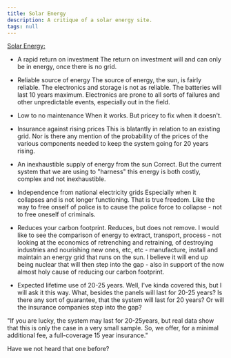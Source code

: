```yaml
---
title: Solar Energy
description: A critique of a solar energy site.
tags: null
---
```


[Solar Energy:](https://greenenergysolutions.co.za/)

- A rapid return on investment
  The return on investment will and can only be in energy, once there is no grid.

- Reliable source of energy
  The source of energy, the sun, is fairly reliable. The electronics and storage is not as reliable. The batteries will last 10 years maximum. Electronics are prone to all sorts of failures and other unpredictable events, especially out in the field.
- Low to no maintenance
  When it works. But pricey to fix when it doesn't.
- Insurance against rising prices
  This is blatantly in relation to an existing grid. Nor is there any mention of the probability of the prices of the various components needed to keep the system going for 20 years rising.
- An inexhaustible supply of energy from the sun
  Correct. But the current system that we are using to "harness" this energy is both costly, complex and not inexhaustible.
- Independence from national electricity grids
  Especially when it collapses and is not longer functioning. That is true freedom. Like the way to free onself of police is to cause the police force to collapse - not to free oneself of criminals.
- Reduces your carbon footprint.
  Reduces, but does not remove. I would like to see the comparison of energy to extract, transport, process - not looking at the economics of retrenching and retraining, of destroying industries and nourishing new ones, etc, etc - manufacture, install and maintain an energy grid that runs on the sun. I believe it will end up being nuclear that will then step into the gap - also in support of the now almost holy cause of reducing our carbon footprint.
- Expected lifetime use of 20-25 years.
  Well, I've kinda covered this, but I will ask it this way. What, besides the panels will last for 20-25 years? Is there any sort of guarantee, that the system will last for 20 years? Or will the insurance companies step into the gap?

"If you are lucky, the system may last for 20-25years, but real data show that this is only the case in a very small sample. So, we offer, for a minimal additional fee, a full-coverage 15 year insurance."

Have we not heard that one before?
